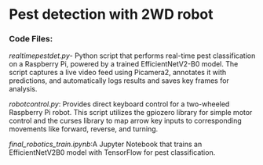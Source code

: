 # Pest detection with 2WD robot
### Code Files:

*realtimepestdet.py*- Python script that performs real-time pest classification on a Raspberry Pi, powered by a trained EfficientNetV2-B0 model. The script captures a live video feed using Picamera2, annotates it with predictions, and automatically logs results and saves key frames for analysis.

*robotcontrol.py*: Provides direct keyboard control for a two-wheeled Raspberry Pi robot. This script utilizes the gpiozero library for simple motor control and the curses library to map arrow key inputs to corresponding movements like forward, reverse, and turning.

*final_robotics_train.ipynb*:A Jupyter Notebook that trains an EfficientNetV2B0 model with TensorFlow for pest classification. 
